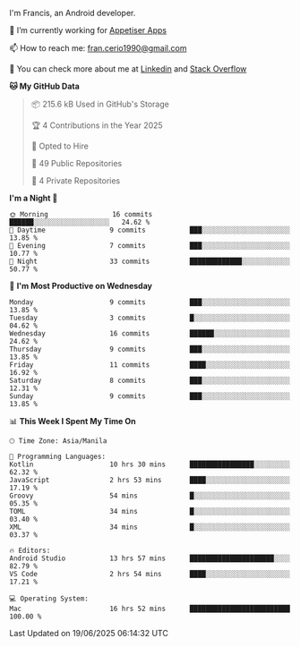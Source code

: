 
I'm Francis, an Android developer.

🔭 I’m currently working for [Appetiser Apps](http://appetiser.com.au)

📫 How to reach me: fran.cerio1990@gmail.com

👀 You can check more about me at [Linkedin](https://www.linkedin.com/in/francerio/) and [Stack Overflow](https://stackoverflow.com/users/1614267/fran-ceriu)



<!--START_SECTION:waka-->
**🐱 My GitHub Data** 

> 📦 215.6 kB Used in GitHub's Storage 
 > 
> 🏆 4 Contributions in the Year 2025
 > 
> 💼 Opted to Hire
 > 
> 📜 49 Public Repositories 
 > 
> 🔑 4 Private Repositories 
 > 
**I'm a Night 🦉** 

```text
🌞 Morning                16 commits          ██████░░░░░░░░░░░░░░░░░░░   24.62 % 
🌆 Daytime                9 commits           ███░░░░░░░░░░░░░░░░░░░░░░   13.85 % 
🌃 Evening                7 commits           ███░░░░░░░░░░░░░░░░░░░░░░   10.77 % 
🌙 Night                  33 commits          █████████████░░░░░░░░░░░░   50.77 % 
```
📅 **I'm Most Productive on Wednesday** 

```text
Monday                   9 commits           ███░░░░░░░░░░░░░░░░░░░░░░   13.85 % 
Tuesday                  3 commits           █░░░░░░░░░░░░░░░░░░░░░░░░   04.62 % 
Wednesday                16 commits          ██████░░░░░░░░░░░░░░░░░░░   24.62 % 
Thursday                 9 commits           ███░░░░░░░░░░░░░░░░░░░░░░   13.85 % 
Friday                   11 commits          ████░░░░░░░░░░░░░░░░░░░░░   16.92 % 
Saturday                 8 commits           ███░░░░░░░░░░░░░░░░░░░░░░   12.31 % 
Sunday                   9 commits           ███░░░░░░░░░░░░░░░░░░░░░░   13.85 % 
```


📊 **This Week I Spent My Time On** 

```text
🕑︎ Time Zone: Asia/Manila

💬 Programming Languages: 
Kotlin                   10 hrs 30 mins      ████████████████░░░░░░░░░   62.32 % 
JavaScript               2 hrs 53 mins       ████░░░░░░░░░░░░░░░░░░░░░   17.19 % 
Groovy                   54 mins             █░░░░░░░░░░░░░░░░░░░░░░░░   05.35 % 
TOML                     34 mins             █░░░░░░░░░░░░░░░░░░░░░░░░   03.40 % 
XML                      34 mins             █░░░░░░░░░░░░░░░░░░░░░░░░   03.37 % 

🔥 Editors: 
Android Studio           13 hrs 57 mins      █████████████████████░░░░   82.79 % 
VS Code                  2 hrs 54 mins       ████░░░░░░░░░░░░░░░░░░░░░   17.21 % 

💻 Operating System: 
Mac                      16 hrs 52 mins      █████████████████████████   100.00 % 
```


 Last Updated on 19/06/2025 06:14:32 UTC
<!--END_SECTION:waka-->
